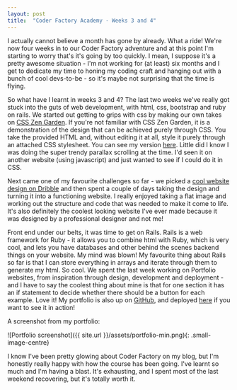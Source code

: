 ```yaml
---
layout: post
title:  "Coder Factory Academy - Weeks 3 and 4"
---
```


I actually cannot believe a month has gone by already. What a ride! We're now four weeks in to our Coder Factory adventure and at this point I'm starting to worry that's it's going by too quickly. I mean, I suppose it's a pretty awesome situation - I'm not working for (at least) six months and I get to dedicate my time to honing my coding craft and hanging out with a bunch of cool devs-to-be - so it's maybe not surprising that the time is flying.

So what have I learnt in weeks 3 and 4? The last two weeks we've really got stuck into the guts of web development, with html, css, bootstrap and ruby on rails. We started out getting to grips with css by making our own takes on [CSS Zen Garden][CSSzengarden]. If you're not familiar with CSS Zen Garden, it is a demonstration of the design that can be achieved purely through CSS. You take the provided HTML and, without editing it at all, style it purely through an attached CSS stylesheet. You can see my version [here][myzengarden]. Little did I know I was doing the super trendy parallax scrolling at the time. I'd seen it on another website (using javascript) and just wanted to see if I could do it in CSS.

Next came one of my favourite challenges so far - we picked a [cool website design on Dribble][grav] and then spent a couple of days taking the design and turning it into a functioning website. I really enjoyed taking a flat image and working out the structure and code that was needed to make it come to life. It's also definitely the coolest looking website I've ever made because it was designed by a professional designer and not me!

Front end under our belts, it was time to get on Rails. Rails is a web framework for Ruby - it allows you to combine html with Ruby, which is very cool, and lets you have databases and other behind the scenes backend things on your website. My mind was blown! My favourite thing about Rails so far is that I can store everything in arrays and iterate through them to generate my html. So cool. We spent the last week working on Portfolio websites, from inspiration through design, development and deployment - and I have to say the coolest thing about mine is that for one section it has an if statement to decide whether there should be a button for each example. Love it! My portfolio is also up on [GitHub][portfolio], and deployed [here][heroku] if you want to see it in action!

A screenshot from my portfolio:

![Portfolio screenshot]({{ site.url }}/assets/portfolio-min.png){: .small-image-centre}

I know I've been pretty glowing about Coder Factory on my blog, but I'm honestly really happy with how the course has been going. I've learnt so much and I'm having a blast. It's exhausting, and I spent most of the last weekend recovering, but it's totally worth it.



[CSSzengarden]: http://www.csszengarden.com/
[myzengarden]: https://github.com/hannahcancode/CFA-CSS-Zen-Garden
[grav]: https://dribbble.com/shots/2291937-Grav
[portfolio]: https://github.com/hannahcancode/CFA-Portfolio
[heroku]: https://hannahportfolio.herokuapp.com/
